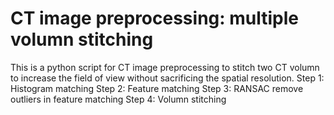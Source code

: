 # CT image preprocessing: multiple volumn stitching
This is a python script for CT image preprocessing to stitch two CT volumn to increase the field of view without sacrificing the spatial resolution. 
Step 1: Histogram matching
Step 2: Feature matching
Step 3: RANSAC remove outliers in feature matching
Step 4: Volumn stitching
